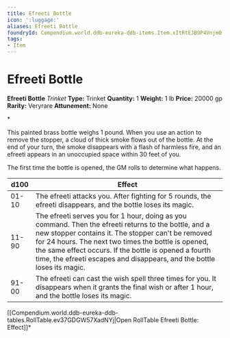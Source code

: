 ```yaml
---
title: Efreeti Bottle
icon: ':luggage:'
aliases: Efreeti Bottle
foundryId: Compendium.world.ddb-eureka-ddb-items.Item.xItRtEJB9P4VnjmO
tags:
- Item
---
```


# Efreeti Bottle

**Efreeti Bottle**
_Trinket_
**Type:** Trinket
**Quantity:** 1
**Weight:** 1 lb
**Price:** 20000 gp
**Rarity:** Veryrare
**Attunement:** None

*<p>This painted brass bottle weighs 1 pound. When you use an action to remove the stopper, a cloud of thick smoke flows out of the bottle. At the end of your turn, the smoke disappears with a flash of harmless fire, and an efreeti appears in an unoccupied space within 30 feet of you.

The first time the bottle is opened, the GM rolls to determine what happens.</p>
<table>
<thead>
<tr>
<th>d100</th>
<th>Effect</th>
</tr>
</thead>
<tbody>
<tr>
<td>01-10</td>
<td>The efreeti attacks you. After fighting for 5 rounds, the efreeti disappears, and the bottle loses its magic.</td>
</tr>
<tr>
<td>11-90</td>
<td>The efreeti serves you for 1 hour, doing as you command. Then the efreeti returns to the bottle, and a new stopper contains it. The stopper can't be removed for 24 hours. The next two times the bottle is opened, the same effect occurs. If the bottle is opened a fourth time, the efreeti escapes and disappears, and the bottle loses its magic.</td>
</tr>
<tr>
<td>91-00</td>
<td>The efreeti can cast the wish spell three times for you. It disappears when it grants the final wish or after 1 hour, and the bottle loses its magic.</td>
</tr>
</tbody>
</table><div id="table-link">[[Compendium.world.ddb-eureka-ddb-tables.RollTable.ev37GDGW57XadNYj|Open RollTable Efreeti Bottle: Effect]]*